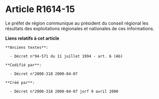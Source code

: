 # Article R1614-15

Le préfet de région communique au président du conseil régional les résultats des exploitations régionales et nationales de
ces informations.

**Liens relatifs à cet article**

	**Anciens textes**:

	  - Décret n°94-571 du 11 juillet 1994 - art. 6 (Ab)

	**Codifié par**:

	  - Décret n°2000-318 2000-04-07

	**Créé par**:

	  - Décret n°2000-318 2000-04-07 jorf 9 avril 2000
